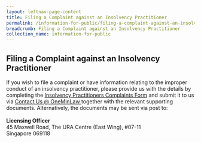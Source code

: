 ```yaml
---
layout: leftnav-page-content
title: Filing a Complaint against an Insolvency Practitioner
permalink: /information-for-public/filing-a-complaint-against-an-insolvency-practitioner/
breadcrumb: Filing a Complaint against an Insolvency Practitioner
collection_name: information-for-public
---
```


**Filing a Complaint against an Insolvency Practitioner**<br>
---
If you wish to file a complaint or have information relating to the improper conduct of an insolvency practitioner, please provide us with the details by completing the
<a href="/files/Insolvency Practitioners Complaints Form.pdf" target="_blank">Insolvency Practitioners Complaints Form</a>
and submit it to us via <a href="https://eservices.mlaw.gov.sg/enquiry/" target="_blank">Contact Us @ OneMinLaw </a> together with the relevant supporting documents. Alternatively, the documents may be sent via post to:
<br><br>**Licensing Officer**
<br>45 Maxwell Road, The URA Centre (East Wing), #07-11
<br>Singapore 069118
<br>
